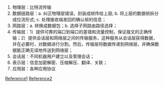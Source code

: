1. 物理层：比特流传输
2. 数据链路层：a. 纠正物理层错误，封装成帧传给上层; b. 将上层的数据帧拆分成位流形式; c. 处理接收端发回的确认帧的信息；
3. 网路层：a. 转换成数据包；b. 选择子网路由路径选择；
4. 传输层：1）提供可靠的端口到端口的差错和流量控制，保证报文的正确传输；2）提供会话层和网络层之间的传输服务，这种服务从会话层获得数据，并在必要时，对数据进行分割。然后，传输层将数据传递到网络层，并确保数据能正确无误地传送到网络层；
5. 会话层：不同机器用户建立以及管理会话；
6. 表示层：信息加密解密、压缩解压、翻译、关联；
7. 应用层：各种应用协议

[Reference1](https://blog.csdn.net/taotongning/article/details/81352985)
[Reference2](https://blog.csdn.net/qq_27870421/article/details/99843157)
